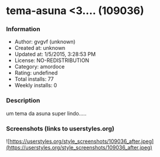 # tema-asuna <3.... (109036)

### Information
- Author: gvgvf (unknown)
- Created at: unknown
- Updated at: 1/5/2015, 3:28:53 PM
- License: NO-REDISTRIBUTION
- Category: amordoce
- Rating: undefined
- Total installs: 77
- Weekly installs: 0


### Description
um tema da asuna super lindo.....


### Screenshots (links to userstyles.org)
![https://userstyles.org/style_screenshots/109036_after.jpeg](https://userstyles.org/style_screenshots/109036_after.jpeg)


